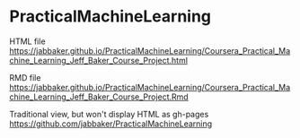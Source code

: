 # PracticalMachineLearning

HTML file
<https://jabbaker.github.io/PracticalMachineLearning/Coursera_Practical_Machine_Learning_Jeff_Baker_Course_Project.html>

RMD file
<https://jabbaker.github.io/PracticalMachineLearning/Coursera_Practical_Machine_Learning_Jeff_Baker_Course_Project.Rmd>

Traditional view, but won't display HTML as gh-pages
<https://github.com/jabbaker/PracticalMachineLearning>
